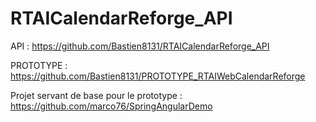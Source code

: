 # RTAICalendarReforge_API
 
API : https://github.com/Bastien8131/RTAICalendarReforge_API

PROTOTYPE : https://github.com/Bastien8131/PROTOTYPE_RTAIWebCalendarReforge

Projet servant de base pour le prototype : https://github.com/marco76/SpringAngularDemo
